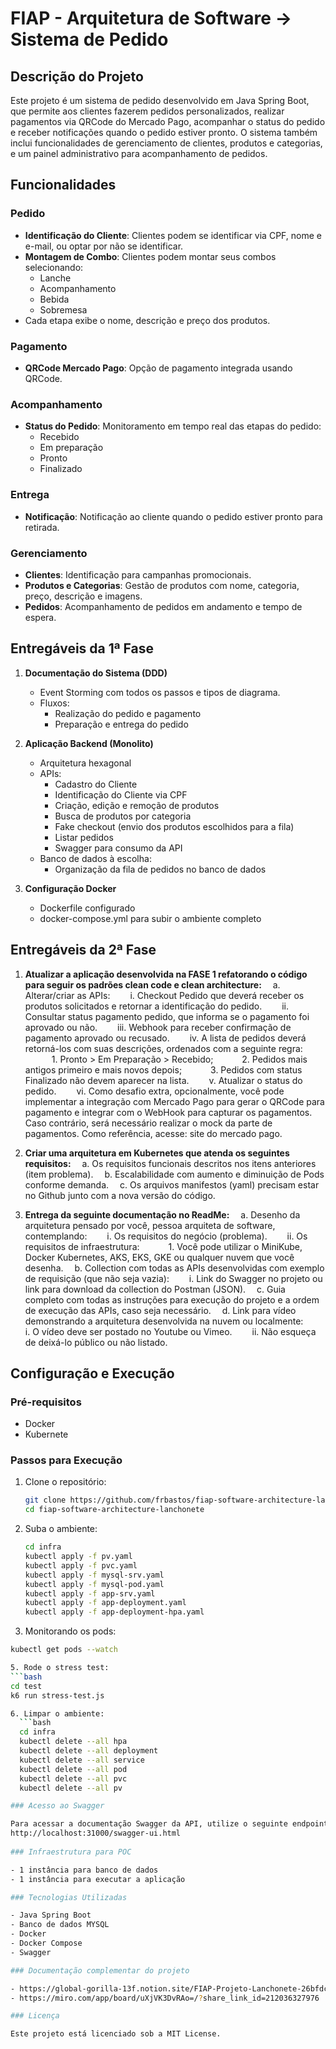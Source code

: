 # FIAP - Arquitetura de Software -> Sistema de Pedido

## Descrição do Projeto

Este projeto é um sistema de pedido desenvolvido em Java Spring Boot, que permite aos clientes fazerem pedidos personalizados, realizar pagamentos via QRCode do Mercado Pago, acompanhar o status do pedido e receber notificações quando o pedido estiver pronto. O sistema também inclui funcionalidades de gerenciamento de clientes, produtos e categorias, e um painel administrativo para acompanhamento de pedidos.

## Funcionalidades

### Pedido
- **Identificação do Cliente**: Clientes podem se identificar via CPF, nome e e-mail, ou optar por não se identificar.
- **Montagem de Combo**: Clientes podem montar seus combos selecionando:
  - Lanche
  - Acompanhamento
  - Bebida
  - Sobremesa
- Cada etapa exibe o nome, descrição e preço dos produtos.

### Pagamento
- **QRCode Mercado Pago**: Opção de pagamento integrada usando QRCode.

### Acompanhamento
- **Status do Pedido**: Monitoramento em tempo real das etapas do pedido:
  - Recebido
  - Em preparação
  - Pronto
  - Finalizado

### Entrega
- **Notificação**: Notificação ao cliente quando o pedido estiver pronto para retirada.

### Gerenciamento
- **Clientes**: Identificação para campanhas promocionais.
- **Produtos e Categorias**: Gestão de produtos com nome, categoria, preço, descrição e imagens.
- **Pedidos**: Acompanhamento de pedidos em andamento e tempo de espera.

## Entregáveis da 1ª Fase

1. **Documentação do Sistema (DDD)**
   - Event Storming com todos os passos e tipos de diagrama.
   - Fluxos:
     - Realização do pedido e pagamento
     - Preparação e entrega do pedido

2. **Aplicação Backend (Monolito)**
   - Arquitetura hexagonal
   - APIs:
     - Cadastro do Cliente
     - Identificação do Cliente via CPF
     - Criação, edição e remoção de produtos
     - Busca de produtos por categoria
     - Fake checkout (envio dos produtos escolhidos para a fila)
     - Listar pedidos
     - Swagger para consumo da API
   - Banco de dados à escolha:
     - Organização da fila de pedidos no banco de dados

3. **Configuração Docker**
   - Dockerfile configurado
   - docker-compose.yml para subir o ambiente completo

## Entregáveis da 2ª Fase

1. **Atualizar a aplicação desenvolvida na FASE 1 refatorando o código para seguir os padrões clean code e clean architecture:**
 a. Alterar/criar as APIs:
  i. Checkout Pedido que deverá receber os produtos solicitados e retornar a identificação do pedido.
  ii. Consultar status pagamento pedido, que informa se o pagamento foi aprovado ou não.
  iii. Webhook para receber confirmação de pagamento  aprovado ou recusado.
  iv. A lista de pedidos deverá retorná-los com suas descrições, ordenados com a seguinte regra:
   1. Pronto > Em Preparação > Recebido;
   2. Pedidos mais antigos primeiro e mais novos depois;
   3. Pedidos com status Finalizado não devem aparecer na lista.
  v. Atualizar o status do pedido.
  vi. Como desafio extra, opcionalmente, você pode implementar a integração com Mercado Pago para gerar o QRCode para pagamento e integrar com o WebHook para capturar os pagamentos. Caso contrário, será necessário realizar o mock da parte de pagamentos. Como referência, acesse: site do mercado pago.

2. **Criar uma arquitetura em Kubernetes que atenda os seguintes requisitos:**
 a. Os requisitos funcionais descritos nos itens anteriores (item problema).
 b. Escalabilidade com aumento e diminuição de Pods conforme demanda.
 c. Os arquivos manifestos (yaml) precisam estar no Github junto com a nova versão do código.

3. **Entrega da seguinte documentação no ReadMe:**
 a. Desenho da arquitetura pensado por você, pessoa arquiteta de software, contemplando:
  i. Os requisitos do negócio (problema).
  ii. Os requisitos de infraestrutura:
   1. Você pode utilizar o MiniKube, Docker Kubernetes, AKS, EKS, GKE ou qualquer nuvem que você desenha.
 b. Collection com todas as APIs desenvolvidas com exemplo de requisição (que não seja vazia):
  i. Link do Swagger no projeto ou link para download da collection do Postman (JSON).
 c. Guia completo com todas as instruções para execução do projeto e a ordem de execução das APIs, caso seja necessário.
 d. Link para vídeo demonstrando a arquitetura desenvolvida na nuvem ou localmente:
  i. O vídeo deve ser postado no Youtube ou Vimeo.
  ii. Não esqueça de deixá-lo público ou não listado.

## Configuração e Execução

### Pré-requisitos
- Docker
- Kubernete

### Passos para Execução

1. Clone o repositório:
   ```bash
   git clone https://github.com/frbastos/fiap-software-architecture-lanchonete.git
   cd fiap-software-architecture-lanchonete

3. Suba o ambiente:
    ```bash
    cd infra
    kubectl apply -f pv.yaml
    kubectl apply -f pvc.yaml
    kubectl apply -f mysql-srv.yaml
    kubectl apply -f mysql-pod.yaml
    kubectl apply -f app-srv.yaml
    kubectl apply -f app-deployment.yaml
    kubectl apply -f app-deployment-hpa.yaml

4. Monitorando os pods:
  ```bash
  kubectl get pods --watch

5. Rode o stress test:
  ```bash
  cd test
  k6 run stress-test.js

6. Limpar o ambiente:
    ```bash
    cd infra
    kubectl delete --all hpa 
    kubectl delete --all deployment
    kubectl delete --all service
    kubectl delete --all pod
    kubectl delete --all pvc
    kubectl delete --all pv

### Acesso ao Swagger

Para acessar a documentação Swagger da API, utilize o seguinte endpoint:
http://localhost:31000/swagger-ui.html
    
### Infraestrutura para POC

- 1 instância para banco de dados
- 1 instância para executar a aplicação

### Tecnologias Utilizadas

- Java Spring Boot
- Banco de dados MYSQL
- Docker
- Docker Compose
- Swagger

### Documentação complementar do projeto

- https://global-gorilla-13f.notion.site/FIAP-Projeto-Lanchonete-26bfdcca5de84ce8974cbfad8286dcc2
- https://miro.com/app/board/uXjVK3DvRAo=/?share_link_id=212036327976

### Licença

Este projeto está licenciado sob a MIT License.






